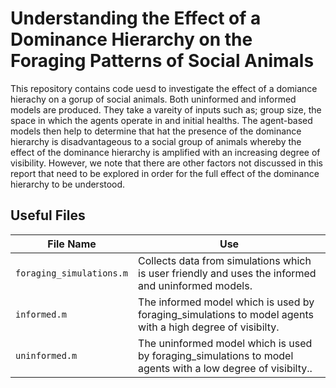 # Understanding the Effect of a Dominance Hierarchy on the Foraging Patterns of Social Animals

This repository contains code uesd to investigate the effect of a domiance hierachy on a gorup of social animals. Both uninformed and informed models are produced. They take a vareity of inputs such as; group size, the space in which the agents operate in and initial healths. The agent-based models then help to determine that hat the presence of the dominance hierarchy is disadvantageous to a social group of animals whereby the effect of the dominance hierarchy is amplified with an increasing degree of visibility. However, we note that there are other factors not discussed in this report that need to be explored in order for the full effect of the dominance hierarchy to be understood.

## Useful Files

| File Name                    | Use                                                                                                            |
| ---------------------------- | -------------------------------------------------------------------------------------------------------------- |
| ```foraging_simulations.m```         | Collects data from simulations which is user friendly and uses the informed and uninformed models.                                                   |
| ```informed.m``` |The informed model which is used by foraging_simulations to model agents with a high degree of visibilty.|
| ```uninformed.m```      | The uninformed model which is used by foraging_simulations to model agents with a low degree of visibilty..                                                                                              |
